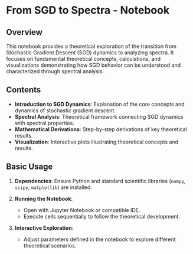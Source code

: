 # From SGD to Spectra - Notebook

## Overview

This notebook provides a theoretical exploration of the transition from Stochastic Gradient Descent (SGD) dynamics to analyzing spectra. It focuses on fundamental theoretical concepts, calculations, and visualizations demonstrating how SGD behavior can be understood and characterized through spectral analysis.

## Contents

- **Introduction to SGD Dynamics**: Explanation of the core concepts and dynamics of stochastic gradient descent.
- **Spectral Analysis**: Theoretical framework connecting SGD dynamics with spectral properties.
- **Mathematical Derivations**: Step-by-step derivations of key theoretical results.
- **Visualization**: Interactive plots illustrating theoretical concepts and results.

## Basic Usage

1. **Dependencies**: Ensure Python and standard scientific libraries (`numpy`, `scipy`, `matplotlib`) are installed.

2. **Running the Notebook**:

   - Open with Jupyter Notebook or compatible IDE.
   - Execute cells sequentially to follow the theoretical development.

3. **Interactive Exploration**:

   - Adjust parameters defined in the notebook to explore different theoretical scenarios.

##

